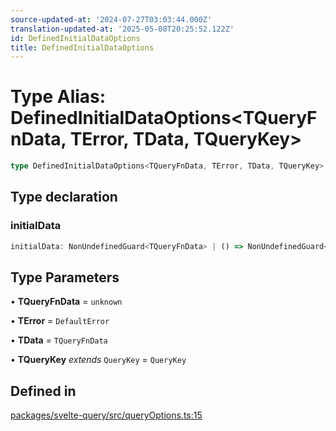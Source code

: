 ```yaml
---
source-updated-at: '2024-07-27T03:03:44.000Z'
translation-updated-at: '2025-05-08T20:25:52.122Z'
id: DefinedInitialDataOptions
title: DefinedInitialDataOptions
---
```


# Type Alias: DefinedInitialDataOptions\<TQueryFnData, TError, TData, TQueryKey\>

```ts
type DefinedInitialDataOptions<TQueryFnData, TError, TData, TQueryKey>: CreateQueryOptions<TQueryFnData, TError, TData, TQueryKey> & object;
```

## Type declaration

### initialData

```ts
initialData: NonUndefinedGuard<TQueryFnData> | () => NonUndefinedGuard<TQueryFnData>;
```

## Type Parameters

• **TQueryFnData** = `unknown`

• **TError** = `DefaultError`

• **TData** = `TQueryFnData`

• **TQueryKey** _extends_ `QueryKey` = `QueryKey`

## Defined in

[packages/svelte-query/src/queryOptions.ts:15](https://github.com/TanStack/query/blob/dac5da5416b82b0be38a8fb34dde1fc6670f0a59/packages/svelte-query/src/queryOptions.ts#L15)
